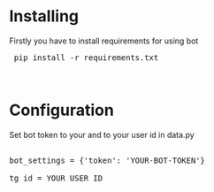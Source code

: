 <h1>Installing</h1>

Firstly you have to install requirements for using bot

<pre lang="bash"> pip install -r requirements.txt </pre>
<br>

<h1>Configuration</h1>

Set bot token to your and to your user id in data.py

<pre lang='python'> 
bot_settings = {'token': 'YOUR-BOT-TOKEN'}

tg_id = YOUR USER ID
</pre>

